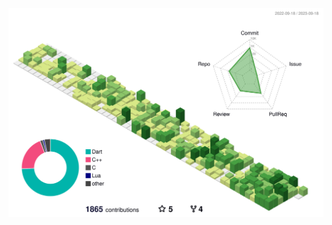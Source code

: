 <p align="center">
	<picture>
	  <source media="(prefers-color-scheme: dark)" srcset="https://raw.githubusercontent.com/hamed-deriv/hamed-deriv/output-3d-contrib/profile-night-green.svg"/>
	  <source media="(prefers-color-scheme: light)" srcset="https://raw.githubusercontent.com/hamed-deriv/hamed-deriv/output-3d-contrib/profile-green-animate.svg"/>
	  <img alt="github profile contributions chart" src="https://raw.githubusercontent.com/hamed-deriv/hamed-deriv/output-3d-contrib/profile-green-animate.svg"/>
	</picture>
</p>
